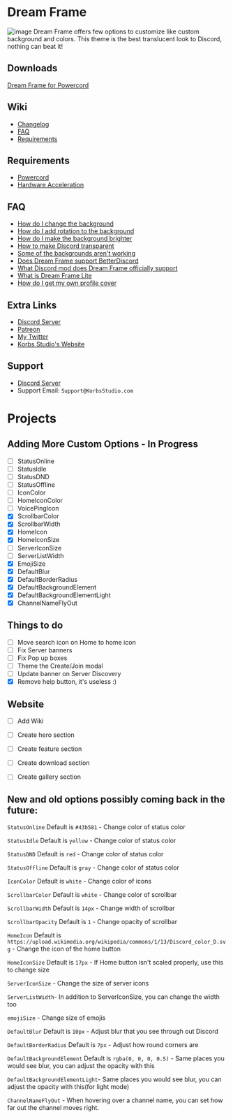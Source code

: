 # Dream Frame
![image](https://imgur.com/riOTDQT.jpg)
Dream Frame offers few options to customize like custom background and colors. This theme is the best translucent look to Discord, nothing can beat it!

## Downloads
[Dream Frame for Powercord](https://github.com/dream-frame/Dream-Frame/raw/master/Downloads/Powercord/Dream%20frame.zip)


## Wiki
 - [Changelog](https://github.com/dream-frame/Dream-Frame/wiki/Changelog)
 - [FAQ](https://github.com/dream-frame/Dream-Frame/wiki/FAQ)
 - [Requirements](https://github.com/dream-frame/Dream-Frame/wiki/Requirements)

## Requirements
 - [Powercord](https://github.com/dream-frame/Dream-Frame/wiki/Requirements#powercord)
 - [Hardware Acceleration](https://github.com/dream-frame/Dream-Frame/wiki/Requirements#hardware-acceleration)

## FAQ
 - [How do I change the background](https://github.com/dream-frame/Dream-Frame/wiki/FAQ#how-do-i-change-the-background)
 - [How do I add rotation to the background](https://github.com/dream-frame/Dream-Frame/wiki/FAQ#how-do-i-add-rotation-to-the-background)
 - [How do I make the background brighter](https://github.com/dream-frame/Dream-Frame/wiki/FAQ#how-do-i-make-the-background-brighter)
 - [How to make Discord transparent](https://github.com/dream-frame/Dream-Frame/wiki/FAQ#how-do-i-make-discord-transparent)
 - [Some of the backgrounds aren't working](https://github.com/dream-frame/Dream-Frame/wiki/FAQ#some-of-the-backgrounds-arent-working)
 - [Does Dream Frame support BetterDiscord](https://github.com/dream-frame/Dream-Frame/wiki/FAQ#does-dream-frame-support-betterdiscord)
 - [What Discord mod does Dream Frame officially support](https://github.com/dream-frame/Dream-Frame/wiki/FAQ#what-discord-mod-does-dream-frame-officially-support)
 - [What is Dream Frame Lite](https://github.com/dream-frame/Dream-Frame/wiki/FAQ#what-is-dream-frame-lite)
 - [How do I get my own profile cover](https://github.com/dream-frame/Dream-Frame/wiki/FAQ#how-do-i-get-my-own-profile-cover)

## Extra Links
  - [Discord Server](https://Discord.gg/Grya2sa)
  - [Patreon](https://www.patreon.com/KorbsStudio)
  - [My Twitter](https://Twitter.com/KorbsStudio)
  - [Korbs Studio's Website](https://KorbsStudio.com)

## Support
  - [Discord Server](https://Discord.gg/Grya2sa)
  - Support Email: `Support@KorbsStudio.com`

# Projects
## Adding More Custom Options - In Progress
- [ ] StatusOnline
- [ ] StatusIdle
- [ ] StatusDND
- [ ] StatusOffline
- [ ] IconColor
- [ ] HomeIconColor
- [ ] VoicePingIcon
- [x] ScrollbarColor
- [x] ScrollbarWidth
- [x] HomeIcon
- [x] HomeIconSize
- [ ] ServerIconSize
- [ ] ServerListWidth
- [x] EmojiSize
- [x] DefaultBlur
- [x] DefaultBorderRadius
- [x] DefaultBackgroundElement
- [x] DefaultBackgroundElementLight
- [x] ChannelNameFlyOut

## Things to do
- [ ] Move search icon on Home to home icon
- [ ] Fix Server banners
- [ ] Fix Pop up boxes
- [ ] Theme the Create/Join modal
- [ ] Update banner on Server Discovery
- [x] Remove help button, it's useless :)

## Website
- [ ] Add Wiki
- [ ] Create hero section
- [ ] Create feature section
- [ ] Create download section
- [ ] Create gallery section


## New and old options possibly coming back in the future:
`StatusOnline` Default is `#43b581` - Change color of status color

`StatusIdle` Default is `yellow` - Change color of status color

`StatusDND` Default is `red` - Change color of status color

`StatusOffline` Default is `gray` - Change color of status color

`IconColor` Default is `white` - Change color of icons

`ScrollbarColor` Default is `white` - Change color of scrollbar

`ScrollbarWidth` Default is `14px` - Change width of scrollbar

`ScrollbarOpacity` Default is `1` - Change opacity of scrollbar

`HomeIcon` Default is `https://upload.wikimedia.org/wikipedia/commons/1/13/Discord_color_D.svg` - Change the icon of the home button

`HomeIconSize` Default is `17px` - If Home button isn't scaled properly, use this to change size

`ServerIconSize` - Change the size of server icons

`ServerListWidth`- In addition to ServerIconSize, you can change the width too

`emojiSize` - Change size of emojis

`DefaultBlur` Default is `10px` - Adjust blur that you see through out Discord

`DefaultBorderRadius` Default is `7px` - Adjust how round corners are

`DefaultBackgroundElement` Default is `rgba(0, 0, 0, 0.5)` - Same places you would see blur, you can adjust the opacity with this

`DefaultBackgroundElementLight`- Same places you would see blur, you can adjust the opacity with this(for light mode)

`ChannelNameFlyOut` - When hovering over a channel name, you can set how far out the channel moves right. 
